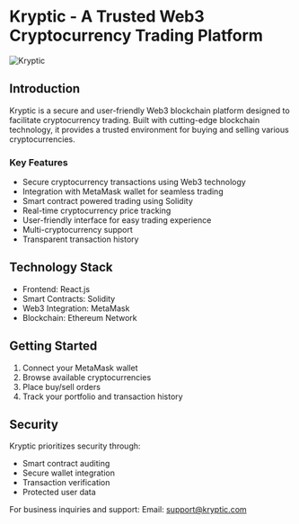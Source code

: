 # Kryptic - A Trusted Web3 Cryptocurrency Trading Platform

![Kryptic](https://i.ibb.co/DVF4tNW/image.png)

## Introduction

Kryptic is a secure and user-friendly Web3 blockchain platform designed to facilitate cryptocurrency trading. Built with cutting-edge blockchain technology, it provides a trusted environment for buying and selling various cryptocurrencies.

### Key Features

- Secure cryptocurrency transactions using Web3 technology
- Integration with MetaMask wallet for seamless trading
- Smart contract powered trading using Solidity
- Real-time cryptocurrency price tracking
- User-friendly interface for easy trading experience
- Multi-cryptocurrency support
- Transparent transaction history

## Technology Stack

- Frontend: React.js
- Smart Contracts: Solidity
- Web3 Integration: MetaMask
- Blockchain: Ethereum Network

## Getting Started

1. Connect your MetaMask wallet
2. Browse available cryptocurrencies
3. Place buy/sell orders
4. Track your portfolio and transaction history

## Security

Kryptic prioritizes security through:

- Smart contract auditing
- Secure wallet integration
- Transaction verification
- Protected user data

For business inquiries and support:
Email: support@kryptic.com
